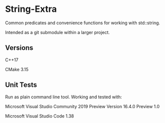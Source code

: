 # String-Extra
Common predicates and convenience functions for working with std::string.

Intended as a git submodule within a larger project.

## Versions

C++17

CMake 3.15


## Unit Tests
Run as plain command line tool.  Working and tested with:

Microsoft Visual Studio Community 2019 Preview Version 16.4.0 Preview 1.0

Microsoft Visual Studio Code 1.38

